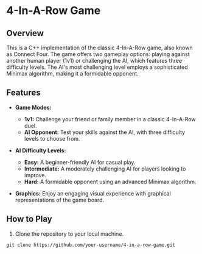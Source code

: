 # 4-In-A-Row Game

## Overview

This is a C++ implementation of the classic 4-In-A-Row game, also known as Connect Four. The game offers two gameplay options: playing against another human player (1v1) or challenging the AI, which features three difficulty levels. The AI's most challenging level employs a sophisticated Minimax algorithm, making it a formidable opponent.

## Features

- **Game Modes:**
  - **1v1:** Challenge your friend or family member in a classic 4-In-A-Row duel.
  - **AI Opponent:** Test your skills against the AI, with three difficulty levels to choose from.

- **AI Difficulty Levels:**
  - **Easy:** A beginner-friendly AI for casual play.
  - **Intermediate:** A moderately challenging AI for players looking to improve.
  - **Hard:** A formidable opponent using an advanced Minimax algorithm.

- **Graphics:** Enjoy an engaging visual experience with graphical representations of the game board.

## How to Play

1. Clone the repository to your local machine.

```shell
git clone https://github.com/your-username/4-in-a-row-game.git
